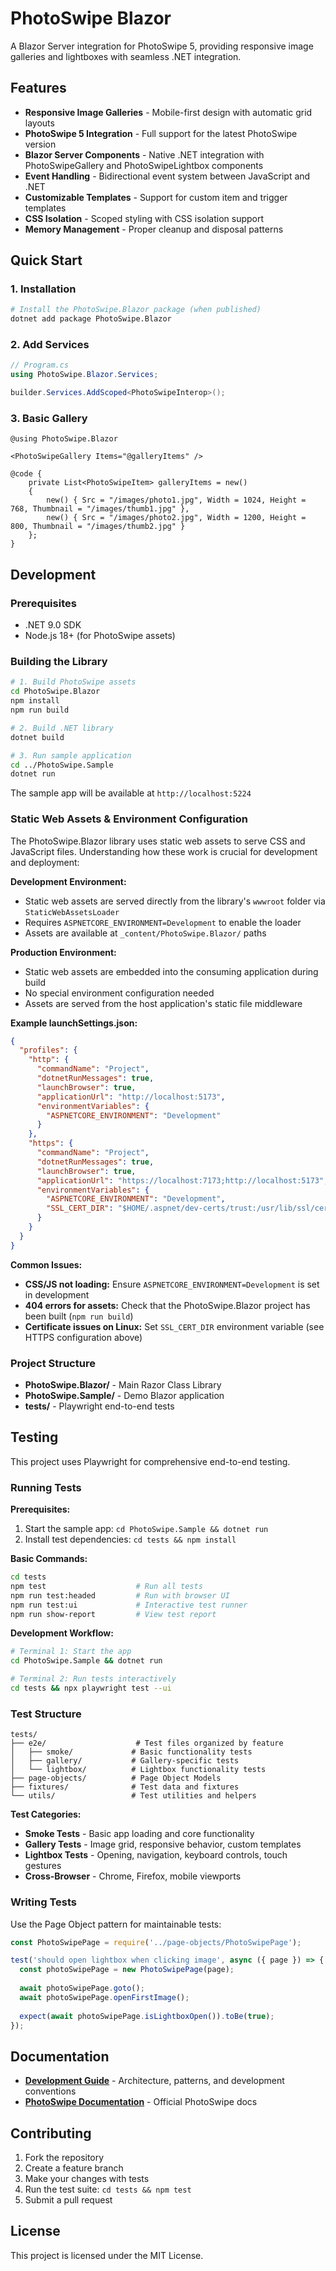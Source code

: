 # PhotoSwipe Blazor

A Blazor Server integration for PhotoSwipe 5, providing responsive image galleries and lightboxes with seamless .NET integration.

## Features

- **Responsive Image Galleries** - Mobile-first design with automatic grid layouts
- **PhotoSwipe 5 Integration** - Full support for the latest PhotoSwipe version
- **Blazor Server Components** - Native .NET integration with PhotoSwipeGallery and PhotoSwipeLightbox components  
- **Event Handling** - Bidirectional event system between JavaScript and .NET
- **Customizable Templates** - Support for custom item and trigger templates
- **CSS Isolation** - Scoped styling with CSS isolation support
- **Memory Management** - Proper cleanup and disposal patterns

## Quick Start

### 1. Installation

```bash
# Install the PhotoSwipe.Blazor package (when published)
dotnet add package PhotoSwipe.Blazor
```

### 2. Add Services

```csharp
// Program.cs
using PhotoSwipe.Blazor.Services;

builder.Services.AddScoped<PhotoSwipeInterop>();
```

### 3. Basic Gallery

```razor
@using PhotoSwipe.Blazor

<PhotoSwipeGallery Items="@galleryItems" />

@code {
    private List<PhotoSwipeItem> galleryItems = new()
    {
        new() { Src = "/images/photo1.jpg", Width = 1024, Height = 768, Thumbnail = "/images/thumb1.jpg" },
        new() { Src = "/images/photo2.jpg", Width = 1200, Height = 800, Thumbnail = "/images/thumb2.jpg" }
    };
}
```

## Development

### Prerequisites

- .NET 9.0 SDK
- Node.js 18+ (for PhotoSwipe assets)

### Building the Library

```bash
# 1. Build PhotoSwipe assets
cd PhotoSwipe.Blazor
npm install
npm run build

# 2. Build .NET library  
dotnet build

# 3. Run sample application
cd ../PhotoSwipe.Sample
dotnet run
```

The sample app will be available at `http://localhost:5224`

### Static Web Assets & Environment Configuration

The PhotoSwipe.Blazor library uses static web assets to serve CSS and JavaScript files. Understanding how these work is crucial for development and deployment:

**Development Environment:**
- Static web assets are served directly from the library's `wwwroot` folder via `StaticWebAssetsLoader`
- Requires `ASPNETCORE_ENVIRONMENT=Development` to enable the loader
- Assets are available at `_content/PhotoSwipe.Blazor/` paths

**Production Environment:**  
- Static web assets are embedded into the consuming application during build
- No special environment configuration needed
- Assets are served from the host application's static file middleware

**Example launchSettings.json:**
```json
{
  "profiles": {
    "http": {
      "commandName": "Project",
      "dotnetRunMessages": true,
      "launchBrowser": true,
      "applicationUrl": "http://localhost:5173",
      "environmentVariables": {
        "ASPNETCORE_ENVIRONMENT": "Development"
      }
    },
    "https": {
      "commandName": "Project", 
      "dotnetRunMessages": true,
      "launchBrowser": true,
      "applicationUrl": "https://localhost:7173;http://localhost:5173",
      "environmentVariables": {
        "ASPNETCORE_ENVIRONMENT": "Development",
        "SSL_CERT_DIR": "$HOME/.aspnet/dev-certs/trust:/usr/lib/ssl/certs"
      }
    }
  }
}
```

**Common Issues:**
- **CSS/JS not loading:** Ensure `ASPNETCORE_ENVIRONMENT=Development` is set in development
- **404 errors for assets:** Check that the PhotoSwipe.Blazor project has been built (`npm run build`)
- **Certificate issues on Linux:** Set `SSL_CERT_DIR` environment variable (see HTTPS configuration above)

### Project Structure

- **PhotoSwipe.Blazor/** - Main Razor Class Library
- **PhotoSwipe.Sample/** - Demo Blazor application
- **tests/** - Playwright end-to-end tests

## Testing

This project uses Playwright for comprehensive end-to-end testing.

### Running Tests

**Prerequisites:**
1. Start the sample app: `cd PhotoSwipe.Sample && dotnet run`
2. Install test dependencies: `cd tests && npm install`

**Basic Commands:**
```bash
cd tests
npm test                    # Run all tests
npm run test:headed         # Run with browser UI  
npm run test:ui             # Interactive test runner
npm run show-report         # View test report
```

**Development Workflow:**
```bash
# Terminal 1: Start the app
cd PhotoSwipe.Sample && dotnet run

# Terminal 2: Run tests interactively
cd tests && npx playwright test --ui
```

### Test Structure

```
tests/
├── e2e/                    # Test files organized by feature
│   ├── smoke/             # Basic functionality tests
│   ├── gallery/           # Gallery-specific tests  
│   └── lightbox/          # Lightbox functionality tests
├── page-objects/          # Page Object Models
├── fixtures/              # Test data and fixtures
└── utils/                 # Test utilities and helpers
```

**Test Categories:**
- **Smoke Tests** - Basic app loading and core functionality
- **Gallery Tests** - Image grid, responsive behavior, custom templates
- **Lightbox Tests** - Opening, navigation, keyboard controls, touch gestures
- **Cross-Browser** - Chrome, Firefox, mobile viewports

### Writing Tests

Use the Page Object pattern for maintainable tests:

```javascript
const PhotoSwipePage = require('../page-objects/PhotoSwipePage');

test('should open lightbox when clicking image', async ({ page }) => {
  const photoSwipePage = new PhotoSwipePage(page);
  
  await photoSwipePage.goto();
  await photoSwipePage.openFirstImage();
  
  expect(await photoSwipePage.isLightboxOpen()).toBe(true);
});
```

## Documentation

- **[Development Guide](CLAUDE.md)** - Architecture, patterns, and development conventions
- **[PhotoSwipe Documentation](https://photoswipe.com/)** - Official PhotoSwipe docs

## Contributing

1. Fork the repository
2. Create a feature branch
3. Make your changes with tests
4. Run the test suite: `cd tests && npm test`  
5. Submit a pull request

## License

This project is licensed under the MIT License.